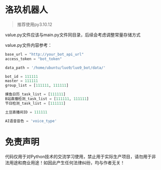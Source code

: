# 洛玖机器人

> 推荐使用py3.10.12

value.py文件应该与main.py文件同目录，后续会考虑调整常量存储方式

value.py文件内容参考：
```python
base_url = "http://your_bot_api_url"
access_token = "bot_token"

data_path = '/home/ubuntu/luo9/luo9_bot/data/'

bot_id = 111111
master = 111111
group_list = [111111, 111111]

摸鱼日历_task_list = [111111]
B站直播检测_task_list = [111111, 111111]
节日检测_task_list = [111111]

土豆直播间ID = 111111

AI语音音色 = 'voice_type'

```


# 免责声明

代码仅用于对Python技术的交流学习使用，禁止用于实际生产项目，请勿用于非法用途和商业用途！如因此产生任何法律纠纷，均与作者无关！
